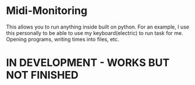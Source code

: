 # Midi-Monitoring
This allows you to run anything inside built on python. For an example, I use this personally to be able to use my keyboard(electric) to run task for me. Opening programs, writing times into files, etc. 

# IN DEVELOPMENT - WORKS BUT NOT FINISHED